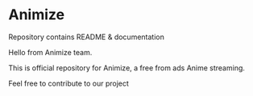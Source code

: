 # Animize
Repository contains README &amp; documentation

Hello from Animize team.

This is official repository for Animize, a free from ads Anime streaming.

Feel free to contribute to our project
